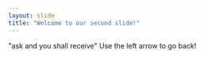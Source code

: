 ```yaml
---
layout: slide
title: "Welcome to our second slide!"
---
```

"ask and you shall receive"
Use the left arrow to go back!

